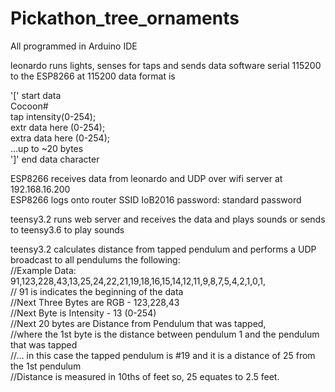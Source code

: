 # Pickathon_tree_ornaments

All programmed in Arduino IDE

leonardo runs lights, senses for taps and sends data software serial 115200 to the ESP8266 at 115200
data format is

'[' start data <br />
Cocoon# <br />
tap intensity(0-254); <br />
extr data here (0-254); <br />
extra data here (0-254);<br />
...up to ~20 bytes <br />
']' end data character <br />


ESP8266 receives data from leonardo and UDP over wifi server at 192.168.16.200 <br />
ESP8266 logs onto router SSID IoB2016 password: standard password <br />

teensy3.2 runs web server and receives the data and plays sounds or sends to teensy3.6 to play sounds

teensy3.2 calculates distance from tapped pendulum and performs a UDP broadcast to all pendulums the following: <br />
//Example Data: 91,123,228,43,13,25,24,22,21,19,18,16,15,14,12,11,9,8,7,5,4,2,1,0,1, <br />
// 91 is indicates the beginning of the data <br />
//Next Three Bytes are RGB - 123,228,43 <br />
//Next Byte is Intensity - 13 (0-254) <br />
//Next 20 bytes are Distance from Pendulum that was tapped, <br />
//where the 1st byte is the distance between pendulum 1 and the pendulum that was tapped <br />
//... in this case the tapped pendulum is #19 and it is a distance of 25 from the 1st pendulum <br />
//Distance is measured in 10ths of feet so, 25 equates to 2.5 feet. <br />
